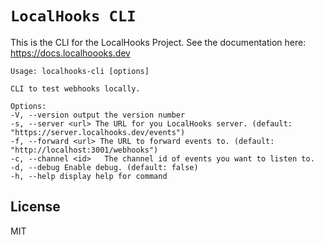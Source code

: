 # `LocalHooks CLI`

This is the CLI for the LocalHooks Project. See the documentation here: https://docs.localhoooks.dev

```
Usage: localhooks-cli [options]

CLI to test webhooks locally.

Options:
-V, --version output the version number
-s, --server <url> The URL for you LocalHooks server. (default: "https://server.localhooks.dev/events")
-f, --forward <url> The URL to forward events to. (default: "http://localhost:3001/webhooks")
-c, --channel <id>   The channel id of events you want to listen to.
-d, --debug Enable debug. (default: false)
-h, --help display help for command

```

## License

MIT
